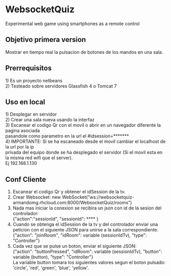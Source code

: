 # WebsocketQuiz
Experimental web game using smartphones as a remote control
<h2>Objetivo primera version</h2>
<p>
Mostrar en tiempo real la pulsacion de botones de los mandos en una sala.
</p>

<h2>Prerrequisitos</h2>
<p>
1) Es un proyecto netbeans<br/>
2) Testeado sobre servidores Glassfish 4 o Tomcat 7
</p>

<h2>Uso en local</h2>
<p>
  1) Desplegar en servidor<br/>
  2) Crear una sala nueva usando la interfaz<br/>
  3) Escanear el codigo Qr con el movil o abrir en un navegador diferente la pagina asociada<br/>
  pasandole como parametro en la url el #idsession=*******<br/>
  4) IMPORTANTE: Si se ha escaneado desde el movil cambiar el localhost de la url por la ip <br>
  privada del equipo donde se ha desplegado el servidor (Si el movil esta en la misma red wifi que el server). <br/>
  Ej 192.168.1.130
</p>
<h2>Conf Cliente</h2>
<p>
<ol>
<li>Escanear el codigo Qr y obtener el idSession de la tv.</li>
<li>Crear Websocket: new WebSocket("ws://websocketquiz-armandomg.rhcloud.com:8000/WebsocketQuiz/rooms")</li>
<li> Nada mas iniciar la conexion se recibira un json con id de la sesion del controlador: <br/>
{"action":"sessionId", "sessionId": **** }</li>
<li> Cuando se obtenga el idSession de la tv y del controlador enviar una peticion con el siguiente JSON para
unirse a la sala correspondiente.<br/>
{"action": "joinRoom", "idRoom": variable (sessionIdTv), "type": "Controller"}</li>
<li> Cada vez que se pulse un boton, enviar el siguiente JSON:<br/>
{"action": "buttonPressed", "idRoom": variable (sessionIdTv), "button": variable (button), "type": "Controller"}<br/>
La variable button tomara los siguientes valores segun el boton pulsado: 'circle', 'red', 'green', 'blue', 'yellow'.</li>
</ol>
</p>


